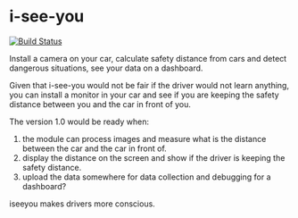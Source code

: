 # i-see-you

[![Build Status](https://dev.azure.com/jacopor00ta/iseeyou/_apis/build/status/r00ta.i-see-you?branchName=master)](https://dev.azure.com/jacopor00ta/iseeyou/_build/latest?definitionId=1&branchName=master)

Install a camera on your car, calculate safety distance from cars and detect dangerous situations, see your data on a dashboard. 

Given that i-see-you would not be fair if the driver would not learn anything, you can install a monitor in your car and see if you are keeping the safety distance between you and the car in front of you.

The version 1.0 would be ready when: 

1) the module can process images and measure what is the distance between the car and the car in front of. 
2) display the distance on the screen and show if the driver is keeping the safety distance. 
3) upload the data somewhere for data collection and debugging for a dashboard?

iseeyou makes drivers more conscious.
 
